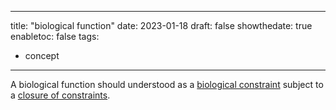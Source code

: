 
---
title: "biological function"
date: 2023-01-18
draft: false
showthedate: true
enabletoc: false
tags:
- concept
---

A biological function should understood as a [biological constraint](definition/biological%20constraint.md) subject to a [closure of constraints](concept/closure%20of%20constraints.md). 